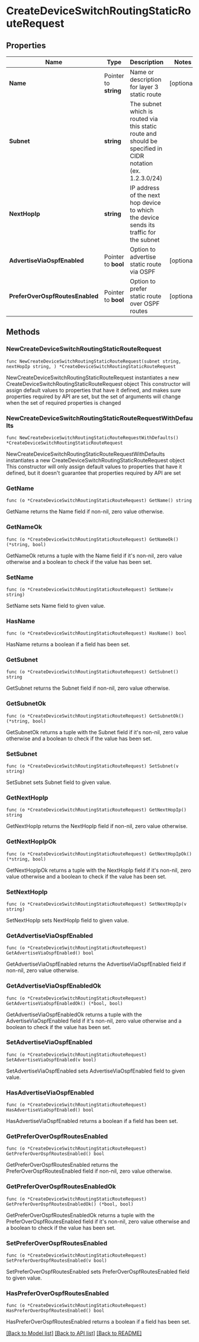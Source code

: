 # CreateDeviceSwitchRoutingStaticRouteRequest

## Properties

Name | Type | Description | Notes
------------ | ------------- | ------------- | -------------
**Name** | Pointer to **string** | Name or description for layer 3 static route | [optional] 
**Subnet** | **string** | The subnet which is routed via this static route and should be specified in CIDR notation (ex. 1.2.3.0/24) | 
**NextHopIp** | **string** | IP address of the next hop device to which the device sends its traffic for the subnet | 
**AdvertiseViaOspfEnabled** | Pointer to **bool** | Option to advertise static route via OSPF | [optional] 
**PreferOverOspfRoutesEnabled** | Pointer to **bool** | Option to prefer static route over OSPF routes | [optional] 

## Methods

### NewCreateDeviceSwitchRoutingStaticRouteRequest

`func NewCreateDeviceSwitchRoutingStaticRouteRequest(subnet string, nextHopIp string, ) *CreateDeviceSwitchRoutingStaticRouteRequest`

NewCreateDeviceSwitchRoutingStaticRouteRequest instantiates a new CreateDeviceSwitchRoutingStaticRouteRequest object
This constructor will assign default values to properties that have it defined,
and makes sure properties required by API are set, but the set of arguments
will change when the set of required properties is changed

### NewCreateDeviceSwitchRoutingStaticRouteRequestWithDefaults

`func NewCreateDeviceSwitchRoutingStaticRouteRequestWithDefaults() *CreateDeviceSwitchRoutingStaticRouteRequest`

NewCreateDeviceSwitchRoutingStaticRouteRequestWithDefaults instantiates a new CreateDeviceSwitchRoutingStaticRouteRequest object
This constructor will only assign default values to properties that have it defined,
but it doesn't guarantee that properties required by API are set

### GetName

`func (o *CreateDeviceSwitchRoutingStaticRouteRequest) GetName() string`

GetName returns the Name field if non-nil, zero value otherwise.

### GetNameOk

`func (o *CreateDeviceSwitchRoutingStaticRouteRequest) GetNameOk() (*string, bool)`

GetNameOk returns a tuple with the Name field if it's non-nil, zero value otherwise
and a boolean to check if the value has been set.

### SetName

`func (o *CreateDeviceSwitchRoutingStaticRouteRequest) SetName(v string)`

SetName sets Name field to given value.

### HasName

`func (o *CreateDeviceSwitchRoutingStaticRouteRequest) HasName() bool`

HasName returns a boolean if a field has been set.

### GetSubnet

`func (o *CreateDeviceSwitchRoutingStaticRouteRequest) GetSubnet() string`

GetSubnet returns the Subnet field if non-nil, zero value otherwise.

### GetSubnetOk

`func (o *CreateDeviceSwitchRoutingStaticRouteRequest) GetSubnetOk() (*string, bool)`

GetSubnetOk returns a tuple with the Subnet field if it's non-nil, zero value otherwise
and a boolean to check if the value has been set.

### SetSubnet

`func (o *CreateDeviceSwitchRoutingStaticRouteRequest) SetSubnet(v string)`

SetSubnet sets Subnet field to given value.


### GetNextHopIp

`func (o *CreateDeviceSwitchRoutingStaticRouteRequest) GetNextHopIp() string`

GetNextHopIp returns the NextHopIp field if non-nil, zero value otherwise.

### GetNextHopIpOk

`func (o *CreateDeviceSwitchRoutingStaticRouteRequest) GetNextHopIpOk() (*string, bool)`

GetNextHopIpOk returns a tuple with the NextHopIp field if it's non-nil, zero value otherwise
and a boolean to check if the value has been set.

### SetNextHopIp

`func (o *CreateDeviceSwitchRoutingStaticRouteRequest) SetNextHopIp(v string)`

SetNextHopIp sets NextHopIp field to given value.


### GetAdvertiseViaOspfEnabled

`func (o *CreateDeviceSwitchRoutingStaticRouteRequest) GetAdvertiseViaOspfEnabled() bool`

GetAdvertiseViaOspfEnabled returns the AdvertiseViaOspfEnabled field if non-nil, zero value otherwise.

### GetAdvertiseViaOspfEnabledOk

`func (o *CreateDeviceSwitchRoutingStaticRouteRequest) GetAdvertiseViaOspfEnabledOk() (*bool, bool)`

GetAdvertiseViaOspfEnabledOk returns a tuple with the AdvertiseViaOspfEnabled field if it's non-nil, zero value otherwise
and a boolean to check if the value has been set.

### SetAdvertiseViaOspfEnabled

`func (o *CreateDeviceSwitchRoutingStaticRouteRequest) SetAdvertiseViaOspfEnabled(v bool)`

SetAdvertiseViaOspfEnabled sets AdvertiseViaOspfEnabled field to given value.

### HasAdvertiseViaOspfEnabled

`func (o *CreateDeviceSwitchRoutingStaticRouteRequest) HasAdvertiseViaOspfEnabled() bool`

HasAdvertiseViaOspfEnabled returns a boolean if a field has been set.

### GetPreferOverOspfRoutesEnabled

`func (o *CreateDeviceSwitchRoutingStaticRouteRequest) GetPreferOverOspfRoutesEnabled() bool`

GetPreferOverOspfRoutesEnabled returns the PreferOverOspfRoutesEnabled field if non-nil, zero value otherwise.

### GetPreferOverOspfRoutesEnabledOk

`func (o *CreateDeviceSwitchRoutingStaticRouteRequest) GetPreferOverOspfRoutesEnabledOk() (*bool, bool)`

GetPreferOverOspfRoutesEnabledOk returns a tuple with the PreferOverOspfRoutesEnabled field if it's non-nil, zero value otherwise
and a boolean to check if the value has been set.

### SetPreferOverOspfRoutesEnabled

`func (o *CreateDeviceSwitchRoutingStaticRouteRequest) SetPreferOverOspfRoutesEnabled(v bool)`

SetPreferOverOspfRoutesEnabled sets PreferOverOspfRoutesEnabled field to given value.

### HasPreferOverOspfRoutesEnabled

`func (o *CreateDeviceSwitchRoutingStaticRouteRequest) HasPreferOverOspfRoutesEnabled() bool`

HasPreferOverOspfRoutesEnabled returns a boolean if a field has been set.


[[Back to Model list]](../README.md#documentation-for-models) [[Back to API list]](../README.md#documentation-for-api-endpoints) [[Back to README]](../README.md)


